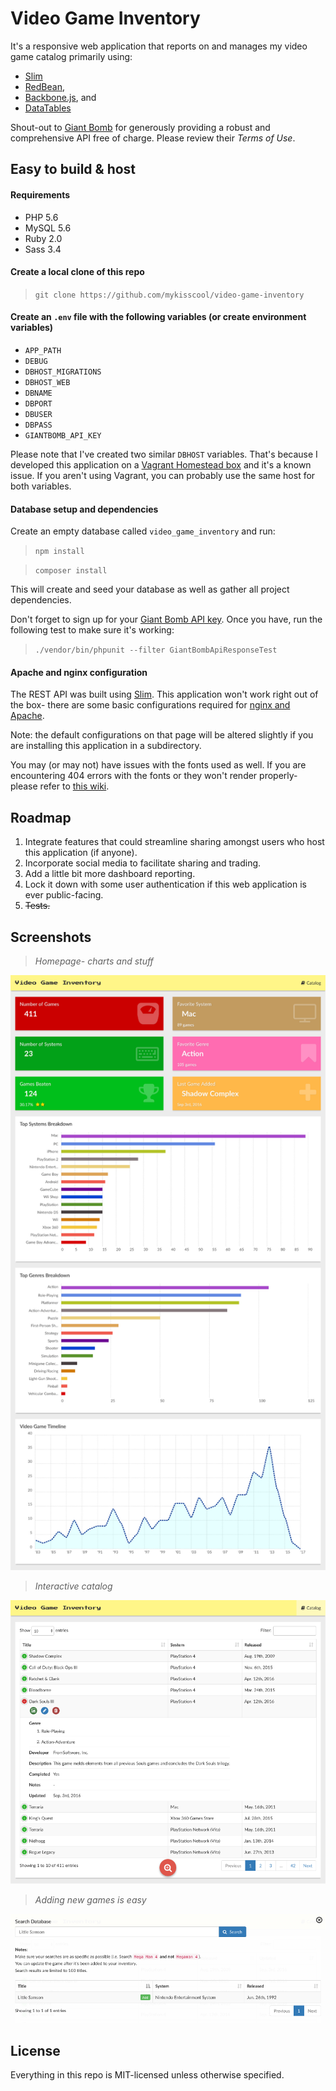 # Video Game Inventory

It's a responsive web application that reports on and manages my video game catalog primarily using:
- [Slim](http://www.slimframework.com)
- [RedBean](http://www.redbeanphp.com/),
- [Backbone.js](http://backbonejs.org), and
- [DataTables](https://www.datatables.net/)

Shout-out to [Giant Bomb](http://www.giantbomb.com/api) for generously providing a robust and comprehensive API free of charge.  Please review their _Terms of Use_.

## Easy to build & host

#### Requirements

- PHP 5.6
- MySQL 5.6
- Ruby 2.0
- Sass 3.4

#### Create a local clone of this repo

> `git clone https://github.com/mykisscool/video-game-inventory`

#### Create an `.env` file with the following variables (or create environment variables)

- `APP_PATH`
- `DEBUG`
- `DBHOST_MIGRATIONS`
- `DBHOST_WEB`
- `DBNAME`
- `DBPORT`
- `DBUSER`
- `DBPASS`
- `GIANTBOMB_API_KEY`

Please note that I've created two similar `DBHOST` variables.  That's because I developed this application on a [Vagrant Homestead box](https://laravel.com/docs/5.4/homestead) and it's a known issue.  If you aren't using Vagrant, you can probably use the same host for both variables.

#### Database setup and dependencies

Create an empty database called `video_game_inventory` and run:

> `npm install`

> `composer install`

This will create and seed your database as well as gather all project dependencies.

Don't forget to sign up for your [Giant Bomb API key](https://auth.giantbomb.com/signup).  Once you have, run the following test to make sure it's working:

> `./vendor/bin/phpunit --filter GiantBombApiResponseTest`

#### Apache and nginx configuration

The REST API was built using [Slim](http://www.slimframework.com).  This application won't work right out of the box- there are some basic configurations required for [nginx and Apache](https://www.slimframework.com/docs/start/web-servers.html).

Note: the default configurations on that page will be altered slightly if you are installing this application in a subdirectory.

You may (or may not) have issues with the fonts used as well.  If you are encountering 404 errors with the fonts or they won't render properly- please refer to [this wiki](https://github.com/fontello/fontello/wiki/How-to-setup-server-to-serve-fonts).

## Roadmap

1. Integrate features that could streamline sharing amongst users who host this application (if anyone).
2. Incorporate social media to facilitate sharing and trading.
3. Add a little bit more dashboard reporting.
4. Lock it down with some user authentication if this web application is ever public-facing.
5. ~~Tests.~~

## Screenshots

> *Homepage- charts and stuff*

![Screenshot 1](/src/img/screenshot-1.png?raw=true "Homepage- charts and stuff")

> *Interactive catalog*

![Screenshot 2](/src/img/screenshot-2.png?raw=true "Interactive catalog")

> *Adding new games is easy*

![Screenshot 3](/src/img/screenshot-3.png?raw=true "Adding new games is easy")

## License

Everything in this repo is MIT-licensed unless otherwise specified.
